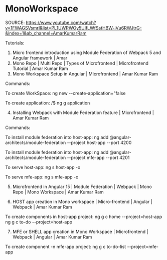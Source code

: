 # MonoWorkspace

SOURCE:
https://www.youtube.com/watch?v=1FWAGSVsmrI&list=PL1UWPWOy5UlfLWfSstHBW-iVu6RWJtrG-&index=1&ab_channel=AmarKumarRam

Tutorials:

1. Micro frontend introduction using Module Federation of Webpack 5 and Angular framework | Amar
2. Mono Repo | Multi Repo | Types of Microfrontend | Microfrontend Tutorial | Amar Kumar Ram
3. Mono Workspace Setup in Angular | Microfrontend | Amar Kumar Ram

Commands:

To create WorkSpace:
ng new <workspace-name> --create-application="false

To create application:
/<name>$ ng g application <application-name>

4. Installing Webpack with Module Federation feature | Microfrontend | Amar Kumar Ram

Commands:

To install module federation into host-app:
ng add @angular-architects/module-federation --project host-app --port 4200

To install module federation into host-app:
ng add @angular-architects/module-federation --project mfe-app --port 4201

To serve host-app:
ng s host-app -o

To serve mfe-app:
ng s mfe-app -o

5. Microfrontend in Angular 15 | Module Federation | Webpack | Mono Repo | Mono Workspace | Amar Kumar Ram

6. HOST app creation in Mono workspace | Micro-frontend | Angular | Webpack | Amar Kumar Ram

To create components in host-app project:
ng g c home --project=host-app
ng g c to-do --project=host-app

7. MFE or SHELL app creation in Mono Workspace | Microfrontend | Webpack | Angular | Amar Kumar Ram

To create component -n mfe-app project:
ng g c to-do-list --project=mfe-app
